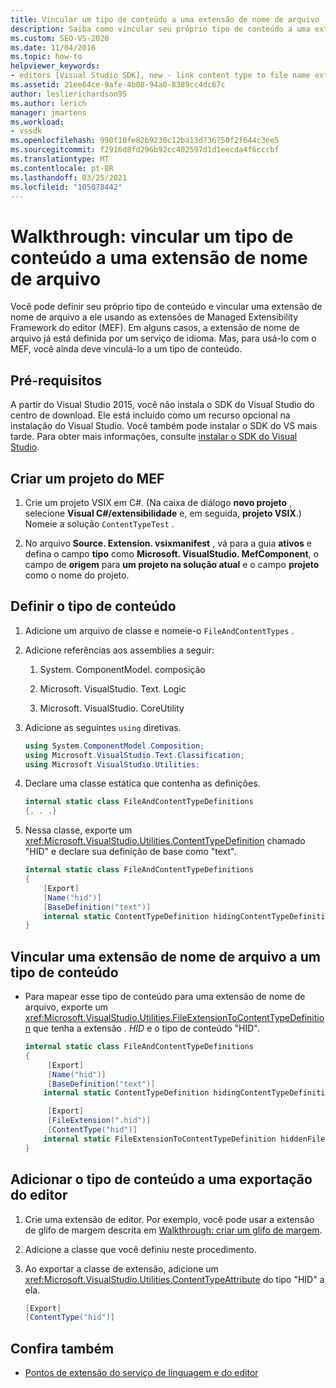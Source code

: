 ```yaml
---
title: Vincular um tipo de conteúdo a uma extensão de nome de arquivo
description: Saiba como vincular seu próprio tipo de conteúdo a uma extensão de nome de arquivo usando as extensões de Managed Extensibility Framework do editor neste tutorial.
ms.custom: SEO-VS-2020
ms.date: 11/04/2016
ms.topic: how-to
helpviewer_keywords:
- editors [Visual Studio SDK], new - link content type to file name extension
ms.assetid: 21ee64ce-9afe-4b08-94a0-8389cc4dc67c
author: leslierichardson95
ms.author: lerich
manager: jmartens
ms.workload:
- vssdk
ms.openlocfilehash: 990f10fe82b9230c12ba13d736750f2f644c3ee5
ms.sourcegitcommit: f2916d8fd296b92cc402597d1d1eecda4f6cccbf
ms.translationtype: MT
ms.contentlocale: pt-BR
ms.lasthandoff: 03/25/2021
ms.locfileid: "105078442"
---
```

# <a name="walkthrough-link-a-content-type-to-a-file-name-extension"></a>Walkthrough: vincular um tipo de conteúdo a uma extensão de nome de arquivo
Você pode definir seu próprio tipo de conteúdo e vincular uma extensão de nome de arquivo a ele usando as extensões de Managed Extensibility Framework do editor (MEF). Em alguns casos, a extensão de nome de arquivo já está definida por um serviço de idioma. Mas, para usá-lo com o MEF, você ainda deve vinculá-lo a um tipo de conteúdo.

## <a name="prerequisites"></a>Pré-requisitos
 A partir do Visual Studio 2015, você não instala o SDK do Visual Studio do centro de download. Ele está incluído como um recurso opcional na instalação do Visual Studio. Você também pode instalar o SDK do VS mais tarde. Para obter mais informações, consulte [instalar o SDK do Visual Studio](../extensibility/installing-the-visual-studio-sdk.md).

## <a name="create-a-mef-project"></a>Criar um projeto do MEF

1. Crie um projeto VSIX em C#. (Na caixa de diálogo **novo projeto** , selecione **Visual C#/extensibilidade** e, em seguida, **projeto VSIX**.) Nomeie a solução `ContentTypeTest` .

2. No arquivo **Source. Extension. vsixmanifest** , vá para a guia **ativos** e defina o campo **tipo** como **Microsoft. VisualStudio. MefComponent**, o campo de **origem** para **um projeto na solução atual** e o campo **projeto** como o nome do projeto.

## <a name="define-the-content-type"></a>Definir o tipo de conteúdo

1. Adicione um arquivo de classe e nomeie-o `FileAndContentTypes` .

2. Adicione referências aos assemblies a seguir:

    1. System. ComponentModel. composição

    2. Microsoft. VisualStudio. Text. Logic

    3. Microsoft. VisualStudio. CoreUtility

3. Adicione as seguintes `using` diretivas.

    ```csharp
    using System.ComponentModel.Composition;
    using Microsoft.VisualStudio.Text.Classification;
    using Microsoft.VisualStudio.Utilities;

    ```

4. Declare uma classe estática que contenha as definições.

    ```csharp
    internal static class FileAndContentTypeDefinitions
    {. . .}
    ```

5. Nessa classe, exporte um <xref:Microsoft.VisualStudio.Utilities.ContentTypeDefinition> chamado "HID" e declare sua definição de base como "text".

    ```csharp
    internal static class FileAndContentTypeDefinitions
    {
        [Export]
        [Name("hid")]
        [BaseDefinition("text")]
        internal static ContentTypeDefinition hidingContentTypeDefinition;
    }
    ```

## <a name="link-a-file-name-extension-to-a-content-type"></a>Vincular uma extensão de nome de arquivo a um tipo de conteúdo

- Para mapear esse tipo de conteúdo para uma extensão de nome de arquivo, exporte um <xref:Microsoft.VisualStudio.Utilities.FileExtensionToContentTypeDefinition> que tenha a extensão *. HID* e o tipo de conteúdo "HID".

    ```csharp
    internal static class FileAndContentTypeDefinitions
    {
         [Export]
         [Name("hid")]
         [BaseDefinition("text")]
        internal static ContentTypeDefinition hidingContentTypeDefinition;

         [Export]
         [FileExtension(".hid")]
         [ContentType("hid")]
        internal static FileExtensionToContentTypeDefinition hiddenFileExtensionDefinition;
    }
    ```

## <a name="add-the-content-type-to-an-editor-export"></a>Adicionar o tipo de conteúdo a uma exportação do editor

1. Crie uma extensão de editor. Por exemplo, você pode usar a extensão de glifo de margem descrita em [Walkthrough: criar um glifo de margem](../extensibility/walkthrough-creating-a-margin-glyph.md).

2. Adicione a classe que você definiu neste procedimento.

3. Ao exportar a classe de extensão, adicione um <xref:Microsoft.VisualStudio.Utilities.ContentTypeAttribute> do tipo "HID" a ela.

    ```csharp
    [Export]
    [ContentType("hid")]
    ```

## <a name="see-also"></a>Confira também
- [Pontos de extensão do serviço de linguagem e do editor](../extensibility/language-service-and-editor-extension-points.md)

